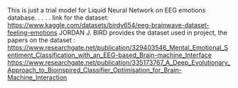 This is just a trial model for Liquid Neural Network on EEG emotions database.
.
.
.
.
link for the dataset: https://www.kaggle.com/datasets/birdy654/eeg-brainwave-dataset-feeling-emotions
JORDAN J. BIRD provides the dataset used in project, the papers on the dataset :
https://www.researchgate.net/publication/329403546_Mental_Emotional_Sentiment_Classification_with_an_EEG-based_Brain-machine_Interface
https://www.researchgate.net/publication/335173767_A_Deep_Evolutionary_Approach_to_Bioinspired_Classifier_Optimisation_for_Brain-Machine_Interaction
